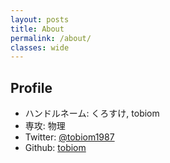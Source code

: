 ```yaml
---
layout: posts
title: About
permalink: /about/
classes: wide
---
```


## Profile

* ハンドルネーム: くろすけ, tobiom
* 専攻: 物理
* Twitter: [@tobiom1987](https://www.twitter.com/tobiom1987)
* Github: [tobiom](https://github.com/tobiom)


